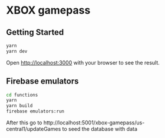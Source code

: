 # XBOX gamepass

## Getting Started

```bash
yarn
yarn dev
```

Open [http://localhost:3000](http://localhost:3000) with your browser to see the result.

## Firebase emulators

```sh
cd functions
yarn
yarn build
firebase emulators:run
```

After this go to http://localhost:5001/xbox-gamepass/us-central1/updateGames to seed the database with data
